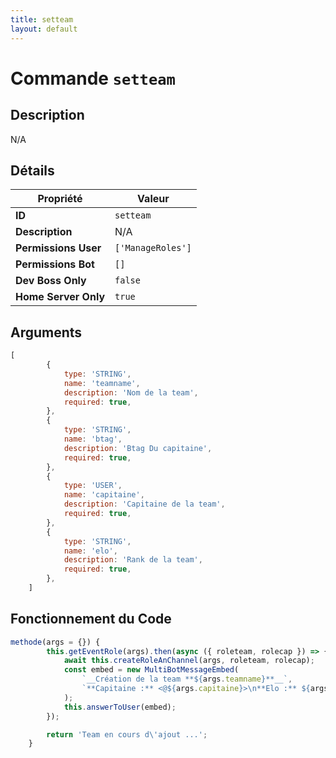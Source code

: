 ```yaml
---
title: setteam
layout: default
---
```


# Commande `setteam`

## Description

N/A

## Détails

| Propriété | Valeur |
| --- | --- |
| **ID** | `setteam` |
| **Description** | N/A |
| **Permissions User** | `['ManageRoles']` |
| **Permissions Bot** | `[]` |
| **Dev Boss Only** | `false` |
| **Home Server Only** | `true` |

## Arguments

```javascript
[
        {
            type: 'STRING',
            name: 'teamname',
            description: 'Nom de la team',
            required: true,
        },
        {
            type: 'STRING',
            name: 'btag',
            description: 'Btag Du capitaine',
            required: true,
        },
        {
            type: 'USER',
            name: 'capitaine',
            description: 'Capitaine de la team',
            required: true,
        },
        {
            type: 'STRING',
            name: 'elo',
            description: 'Rank de la team',
            required: true,
        },
    ]
```

## Fonctionnement du Code

```javascript
methode(args = {}) {
        this.getEventRole(args).then(async ({ roleteam, rolecap }) => {
            await this.createRoleAnChannel(args, roleteam, rolecap);
            const embed = new MultiBotMessageEmbed(
                `__Création de la team **${args.teamname}**__`,
                `**Capitaine :** <@${args.capitaine}>\n**Elo :** ${args.elo}\n**Btag :** ${args.btag}`,
            );
            this.answerToUser(embed);
        });

        return 'Team en cours d\'ajout ...';
    }
```
